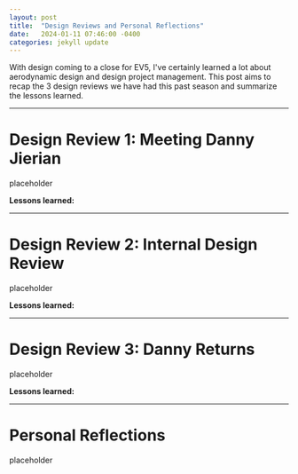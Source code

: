 ```yaml
---
layout: post
title:  "Design Reviews and Personal Reflections"
date:   2024-01-11 07:46:00 -0400
categories: jekyll update
---
```

With design coming to a close for EV5, I've certainly learned a lot about aerodynamic design and design project management. This post aims to recap the 3 design reviews we have had this past season and summarize the lessons learned.

---
# Design Review 1: Meeting Danny Jierian
placeholder

**Lessons learned:**

---
# Design Review 2: Internal Design Review
placeholder

**Lessons learned:**

---
# Design Review 3: Danny Returns
placeholder

**Lessons learned:**

---
# Personal Reflections
placeholder